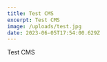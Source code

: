 ```yaml
---
title: Test CMS
excerpt: Test CMS
image: /uploads/test.jpg
date: 2023-06-05T17:54:00.629Z
---
```

Test CMS